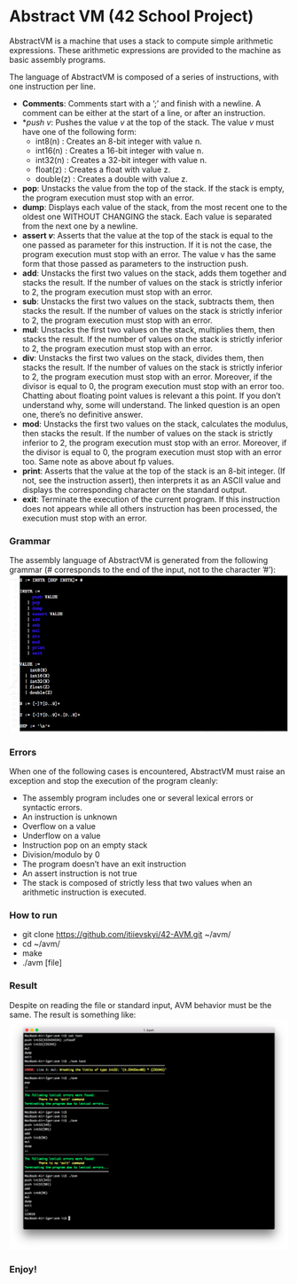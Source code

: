 # Abstract VM (42 School Project)

AbstractVM is a machine that uses a stack to compute simple arithmetic expressions.
These arithmetic expressions are provided to the machine as basic assembly programs.

The language of AbstractVM is composed of a series of instructions, with one instruction per line.

* **Comments**: Comments start with a ’;’ and finish with a newline. A comment can be either at the start of a line, or after an instruction.
* **push *v**: Pushes the value *v* at the top of the stack. The value *v* must have one of the following form:
  * int8(n) : Creates an 8-bit integer with value n.
  * int16(n) : Creates a 16-bit integer with value n.
  * int32(n) : Creates a 32-bit integer with value n.
  * float(z) : Creates a float with value z.
  * double(z) : Creates a double with value z.
* **pop**: Unstacks the value from the top of the stack. If the stack is empty, the program execution must stop with an error.
* **dump**: Displays each value of the stack, from the most recent one to the oldest one WITHOUT CHANGING the stack. Each value is separated from the next one by a newline.
* **assert *v***: Asserts that the value at the top of the stack is equal to the one passed as parameter for this instruction. If it is not the case, the program execution must stop with an error. The value v has the same form that those passed as parameters to the instruction push.
* **add**: Unstacks the first two values on the stack, adds them together and stacks the result. If the number of values on the stack is strictly inferior to 2, the program execution must stop with an error.
* **sub**: Unstacks the first two values on the stack, subtracts them, then stacks the result. If the number of values on the stack is strictly inferior to 2, the program execution must stop with an error.
* **mul**: Unstacks the first two values on the stack, multiplies them, then stacks the result. If the number of values on the stack is strictly inferior to 2, the program execution must stop with an error.
* **div**: Unstacks the first two values on the stack, divides them, then stacks the result. If the number of values on the stack is strictly inferior to 2, the program execution must stop with an error. Moreover, if the divisor is equal to 0, the program execution must stop with an error too. Chatting about floating point values is relevant a this point. If you don’t understand why, some will understand. The linked question is an open one, there’s no definitive answer.
* **mod**: Unstacks the first two values on the stack, calculates the modulus, then stacks the result. If the number of values on the stack is strictly inferior to 2, the program execution must stop with an error. Moreover, if the divisor is equal to 0, the program execution must stop with an error too. Same note as above about fp values.
* **print**: Asserts that the value at the top of the stack is an 8-bit integer. (If not, see the instruction assert), then interprets it as an ASCII value and displays the corresponding character on the standard output.
* **exit**: Terminate the execution of the current program. If this instruction does not appears while all others instruction has been processed, the execution must stop with an error.

### Grammar
The assembly language of AbstractVM is generated from the following grammar (# corresponds to the end of the input, not to the character ’#’):
![AVM grammar](/images/1.png)

### Errors
When one of the following cases is encountered, AbstractVM must raise an exception and stop the execution of the program cleanly: 
* The assembly program includes one or several lexical errors or syntactic errors.
* An instruction is unknown
* Overflow on a value
* Underflow on a value
* Instruction pop on an empty stack
* Division/modulo by 0
* The program doesn’t have an exit instruction
* An assert instruction is not true
* The stack is composed of strictly less that two values when an arithmetic instruction is executed.

### How to run
* git clone https://github.com/itiievskyi/42-AVM.git ~/avm/
* cd ~/avm/
* make
* ./avm [file]

### Result
Despite on reading the file or standard input, AVM behavior must be the same. The result is something like:
![AVM running](/images/2.png)

### Enjoy!
